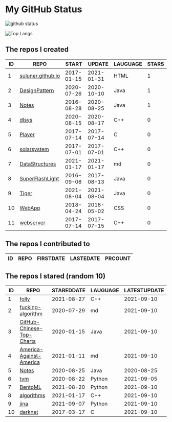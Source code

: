 # My GitHub Status

<img src="https://github-readme-stats-1.yihong0618.vercel.app/api?username=ThaddeusJiang&show_icons=true&&&hide_title=true&count_private=true" alt="github status" />

![Top Langs](https://github-readme-stats-1.yihong0618.vercel.app/api/top-langs/?username=ThaddeusJiang&layout=compact)

<!--START_SECTION:my_github-->
## The repos I created
| ID |                               REPO                                |   START    |   UPDATE   | LAUGUAGE | STARS |
|----|-------------------------------------------------------------------|------------|------------|----------|-------|
|  1 | [suluner.github.io](https://github.com/suluner/suluner.github.io) | 2017-01-15 | 2021-01-31 | HTML     |     1 |
|  2 | [DesignPattern](https://github.com/suluner/DesignPattern)         | 2020-07-26 | 2020-10-10 | Java     |     1 |
|  3 | [Notes](https://github.com/suluner/Notes)                         | 2016-08-28 | 2020-08-25 | Java     |     1 |
|  4 | [dlsys](https://github.com/suluner/dlsys)                         | 2020-08-15 | 2020-08-17 | C++      |     0 |
|  5 | [Player](https://github.com/suluner/Player)                       | 2017-07-14 | 2017-07-14 | C        |     0 |
|  6 | [solarsystem](https://github.com/suluner/solarsystem)             | 2017-07-01 | 2017-07-01 | C++      |     0 |
|  7 | [DataStructures](https://github.com/suluner/DataStructures)       | 2021-01-17 | 2021-01-17 | md       |     0 |
|  8 | [SuperFlashLight](https://github.com/suluner/SuperFlashLight)     | 2016-09-08 | 2017-08-13 | Java     |     0 |
|  9 | [Tiger](https://github.com/suluner/Tiger)                         | 2021-08-04 | 2021-08-04 | Java     |     0 |
| 10 | [WebApp](https://github.com/suluner/WebApp)                       | 2018-04-24 | 2018-05-02 | CSS      |     0 |
| 11 | [webserver](https://github.com/suluner/webserver)                 | 2017-07-14 | 2017-07-15 | C++      |     0 |

## The repos I contributed to
| ID | REPO | FIRSTDATE | LASTEDATE | PRCOUNT |
|----|------|-----------|-----------|---------|

## The repos I stared (random 10)
| ID |                                         REPO                                          | STAREDDATE | LAUGUAGE | LATESTUPDATE |
|----|---------------------------------------------------------------------------------------|------------|----------|--------------|
|  1 | [folly](https://github.com/facebook/folly)                                            | 2021-08-27 | C++      | 2021-09-10   |
|  2 | [fucking-algorithm](https://github.com/labuladong/fucking-algorithm)                  | 2020-07-29 | md       | 2021-09-10   |
|  3 | [GitHub-Chinese-Top-Charts](https://github.com/kon9chunkit/GitHub-Chinese-Top-Charts) | 2020-01-15 | Java     | 2021-09-10   |
|  4 | [America-Against-America](https://github.com/zealotCE/America-Against-America)        | 2021-01-11 | md       | 2021-09-10   |
|  5 | [Notes](https://github.com/suluner/Notes)                                             | 2020-08-25 | Java     | 2020-08-25   |
|  6 | [tvm](https://github.com/tqchen/tvm)                                                  | 2020-08-22 | Python   | 2021-09-05   |
|  7 | [BentoML](https://github.com/bentoml/BentoML)                                         | 2021-08-20 | Python   | 2021-09-10   |
|  8 | [algorithms](https://github.com/xtaci/algorithms)                                     | 2021-01-17 | C++      | 2021-09-10   |
|  9 | [jina](https://github.com/jina-ai/jina)                                               | 2021-09-07 | Python   | 2021-09-10   |
| 10 | [darknet](https://github.com/pjreddie/darknet)                                        | 2017-03-17 | C        | 2021-09-10   |

<!--END_SECTION:my_github-->